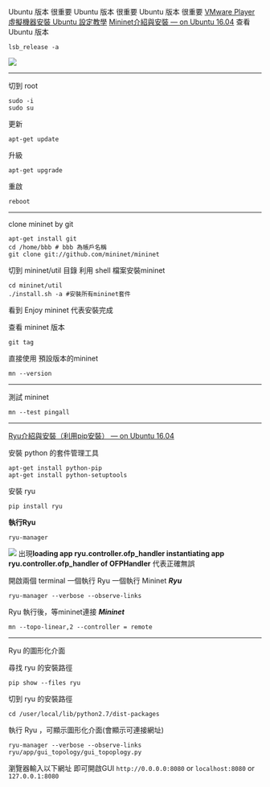 Ubuntu 版本 很重要
Ubuntu 版本 很重要
Ubuntu 版本 很重要
[VMware Player 虛擬機器安裝 Ubuntu 設定教學](https://www.kjnotes.com/linux/18)
[Mininet介紹與安裝 — on Ubuntu 16.04](https://ting-kuan.blog/2017/11/03/%e3%80%90mininet%e4%bb%8b%e7%b4%b9%e8%88%87%e5%ae%89%e8%a3%9d-on-ubuntu-16-04%e3%80%91/)
查看 Ubuntu 版本
```
lsb_release -a
```
![](https://i.imgur.com/xE3Ani4.png)

---
切到 root
```
sudo -i
sudo su
```
更新
```
apt-get update
```

升級
```
apt-get upgrade
```

重啟
```
reboot
```
---

clone mininet by git 
```
apt-get install git
cd /home/bbb # bbb 為帳戶名稱
git clone git://github.com/mininet/mininet
```
切到 mininet/util 目錄
利用 shell 檔案安裝mininet

```
cd mininet/util
./install.sh -a #安裝所有mininet套件
```
看到 Enjoy mininet 代表安裝完成

查看 mininet 版本
```
git tag
```
直接使用 預設版本的mininet
```
mn --version
```

---

測試 mininet 
```
mn --test pingall
```

---
[Ryu介紹與安裝（利用pip安裝） — on Ubuntu 16.04](https://ting-kuan.blog/2017/11/05/%e3%80%90ryu%e4%bb%8b%e7%b4%b9%e8%88%87%e5%ae%89%e8%a3%9d%ef%bc%88%e5%88%a9%e7%94%a8pip%e5%ae%89%e8%a3%9d%ef%bc%89-on-ubuntu-16-04%e3%80%91/)

安裝 python 的套件管理工具
```
apt-get install python-pip
apt-get install python-setuptools
```
安裝 ryu
```
pip install ryu
```

**執行Ryu**
```
ryu-manager
```
![](https://i.imgur.com/p83iYTY.png)
出現**loading app ryu.controller.ofp_handler instantiating app ryu.controller.ofp_handler of OFPHandler** 代表正確無誤

開啟兩個 terminal 
一個執行 Ryu 一個執行 Mininet
***Ryu***
```
ryu-manager --verbose --observe-links
```
Ryu 執行後，等mininet連接
***Mininet***
```
mn --topo-linear,2 --controller = remote
```

---

Ryu 的圖形化介面

尋找 ryu 的安裝路徑
```
pip show --files ryu
```

切到 ryu 的安裝路徑
```
cd /user/local/lib/python2.7/dist-packages
```

執行 Ryu ，可顯示圖形化介面(會顯示可連接網址)
```
ryu-manager --verbose --observe-links ryu/app/gui_topology/gui_topoplogy.py
```

瀏覽器輸入以下網址 即可開啟GUI
`http://0.0.0.0:8080` or `localhost:8080` or `127.0.0.1:8080`






